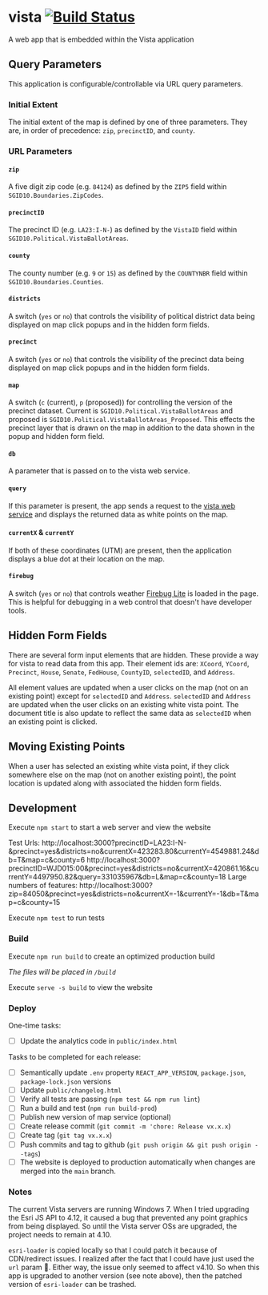 # vista [![Build Status](https://travis-ci.com/agrc/vista.svg?branch=master)](https://travis-ci.com/agrc/vista)
A web app that is embedded within the Vista application


## Query Parameters
This application is configurable/controllable via URL query parameters.

### Initial Extent
The initial extent of the map is defined by one of three parameters. They are, in order of precedence: `zip`, `precinctID`, and `county`.

### URL Parameters
#### `zip`
A five digit zip code (e.g. `84124`) as defined by the `ZIP5` field within `SGID10.Boundaries.ZipCodes`.

#### `precinctID`
The precinct ID (e.g. `LA23:I-N-`) as defined by the `VistaID` field within `SGID10.Political.VistaBallotAreas`.

#### `county`
The county number (e.g. `9` or `15`) as defined by the `COUNTYNBR` field within `SGID10.Boundaries.Counties`.

#### `districts`
A switch (`yes` or `no`) that controls the visibility of political district data being displayed on map click popups and in the hidden form fields.

#### `precinct`
A switch (`yes` or `no`) that controls the visibility of the precinct data being displayed on map click popups and in the hidden form fields.

#### `map`
A switch (`c` (current), `p` (proposed)) for controlling the version of the precinct dataset. Current is `SGID10.Political.VistaBallotAreas` and proposed is `SGID10.Political.VistaBallotAreas_Proposed`. This effects the precinct layer that is drawn on the map in addition to the data shown in the popup and hidden form field.

#### `db`
A parameter that is passed on to the vista web service.

#### `query`
If this parameter is present, the app sends a request to the [vista web service](`src/config.js`) and displays the returned data as white points on the map.

#### `currentX` & `currentY`
If both of these coordinates (UTM) are present, then the application displays a blue dot at their location on the map.

#### `firebug`
A switch (`yes` or `no`) that controls weather [Firebug Lite](https://getfirebug.com/releases/lite/1.2/) is loaded in the page. This is helpful for debugging in a web control that doesn't have developer tools.

## Hidden Form Fields
There are several form input elements that are hidden. These provide a way for vista to read data from this app. Their element ids are: `XCoord`, `YCoord`, `Precinct`, `House`, `Senate`, `FedHouse`, `CountyID`, `selectedID`, and `Address`.

All element values are updated when a user clicks on the map (not on an existing point) except for `selectedID` and `Address`. `selectedID` and `Address` are updated when the user clicks on an existing white vista point. The document title is also update to reflect the same data as `selectedID` when an existing point is clicked.

## Moving Existing Points
When a user has selected an existing white vista point, if they click somewhere else on the map (not on another existing point), the point location is updated along with associated the hidden form fields.

## Development

Execute `npm start` to start a web server and view the website

Test Urls:
http://localhost:3000?precinctID=LA23:I-N-&precinct=yes&districts=no&currentX=423283.80&currentY=4549881.24&db=T&map=c&county=6
http://localhost:3000?precinctID=WJD015:00&precinct=yes&districts=no&currentX=420861.16&currentY=4497950.82&query=331035967&db=L&map=c&county=18
Large numbers of features:
http://localhost:3000?zip=84050&precinct=yes&districts=no&currentX=-1&currentY=-1&db=T&map=c&county=15

Execute `npm test` to run tests

### Build

Execute `npm run build` to create an optimized production build

_The files will be placed in `/build`_

Execute `serve -s build` to view the website

### Deploy

One-time tasks:

- [ ] Update the analytics code in `public/index.html`

Tasks to be completed for each release:

- [ ] Semantically update `.env` property `REACT_APP_VERSION`, `package.json`, `package-lock.json` versions
- [ ] Update `public/changelog.html`
- [ ] Verify all tests are passing (`npm test && npm run lint`)
- [ ] Run a build and test (`npm run build-prod`)
- [ ] Publish new version of map service (optional)
- [ ] Create release commit (`git commit -m 'chore: Release vx.x.x`)
- [ ] Create tag (`git tag vx.x.x`)
- [ ] Push commits and tag to github (`git push origin && git push origin --tags`)
- [ ] The website is deployed to production automatically when changes are merged into the `main` branch.

### Notes

The current Vista servers are running Windows 7. When I tried upgrading the Esri JS API to 4.12, it caused a bug that prevented any point graphics from being displayed. So until the Vista server OSs are upgraded, the project needs to remain at 4.10.

`esri-loader` is copied locally so that I could patch it because of CDN/redirect issues. I realized after the fact that I could have just used the `url` param 🤦. Either way, the issue only seemed to affect v4.10. So when this app is upgraded to another version (see note above), then the patched version of `esri-loader` can be trashed.
